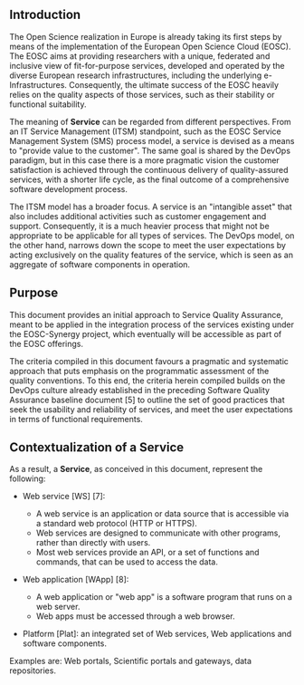 ## Introduction

The Open Science realization in Europe is already taking its first steps by
means of the implementation of the European Open Science Cloud (EOSC). The
EOSC aims at providing researchers with a unique, federated and inclusive
view of fit-for-purpose services, developed and operated by the diverse European
research infrastructures, including the underlying e-Infrastructures. Consequently,
the ultimate success of the EOSC heavily relies on the quality aspects of those
services, such as their stability or functional suitability.

The meaning of **Service** can be regarded from different perspectives.
From an IT Service Management (ITSM) standpoint, such as the EOSC Service Management
System (SMS) process model, a service is devised as a means to "provide value
to the customer". The same goal is shared by the DevOps paradigm, but in this
case there is a more pragmatic vision the customer satisfaction is achieved
through the continuous delivery of quality-assured services, with a shorter
life cycle, as the final outcome of a comprehensive software development process.

The ITSM model has a broader focus. A service is an "intangible asset" that
also includes additional activities such as customer engagement and support.
Consequently, it is a much heavier process that might not be appropriate to
be applicable for all types of services. The DevOps model, on the other hand,
narrows down the scope to meet the user expectations by acting exclusively on
the quality features of the service, which is seen as an aggregate of software
components in operation.

## Purpose

This document provides an initial approach to Service Quality Assurance,
meant to be applied in the integration process of the services existing
under the EOSC-Synergy project, which eventually will be accessible as part
of the EOSC offerings.

The criteria compiled in this document favours a pragmatic and systematic
approach that puts emphasis on the programmatic assessment of the quality
conventions. To this end, the criteria herein compiled builds on the DevOps
culture already established in the preceding Software Quality Assurance baseline
document [5] to outline the set of good practices that seek the usability and
reliability of services, and meet the user expectations in terms of functional
requirements.

## Contextualization of a Service

As a result, a **Service**, as conceived in this document, represent the following:

* Web service [WS] [7]:
    * A web service is an application or data source that is accessible via
    a standard web protocol (HTTP or HTTPS).
    * Web services are designed to communicate with other programs,
    rather than directly with users.
    * Most web services provide an API, or a set of functions and commands,
    that can be used to access the data.

* Web application [WApp] [8]:
    * A web application or "web app" is a software program that runs on a web server.
    * Web apps must be accessed through a web browser.

* Platform [Plat]: an integrated set of Web services, Web applications and software components.

Examples are: Web portals, Scientific portals and gateways, data repositories.

